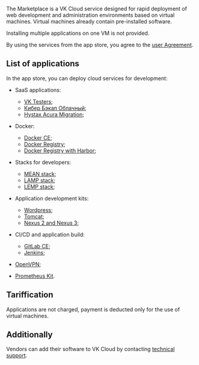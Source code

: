 The Marketplace is a VK Cloud service designed for rapid deployment of web development and administration environments based on virtual machines. Virtual machines already contain pre-installed software.

<warn>

Installing multiple applications on one VM is not provided.

</warn>

By using the services from the app store, you agree to the [user Agreement](/ru/additionals/start/legal/marketplace).

## List of applications

In the app store, you can deploy cloud services for development:

- SaaS applications:

  - [VK Testers](https://mcs.mail.ru/vk-testers/);
  - [Кибер Бэкап Облачный](https://cyberprotect.ru/products/cloud-backup/);
  - [Hystax Acura Migration](/ru/additionals/migration/migrate-hystax);

- Docker:

  - [Docker CE](../../mp-apps/mp-docker-ce/);
  - [Docker Registry](../../mp-apps/mp-docker-registry/);
  - [Docker Registry with Harbor](../../mp-apps/mp-harbor/);

- Stacks for developers:

  - [MEAN stack](../../mp-apps/mp-mean-stack/);
  - [LAMP stack](../../mp-apps/mp-lamp-stack/);
  - [LEMP stack](../../mp-apps/mp-lemp-stack/);

- Application development kits:

  - [Wordpress](../../mp-apps/mp-wordpress/);
  - [Tomcat](../../mp-apps/mp-tomcat/);
  - [Nexus 2 and Nexus 3](../../mp-apps/mp-nexus-2-3/);
  
- CI/CD and application build:

  - [GitLab CE](../../mp-apps/mp-gitlab-ce/);
  - [Jenkins](../../mp-apps/mp-jenkins/);

- [OpenVPN](../../mp-apps/mp-openvpn/);
- [Prometheus Kit](../../mp-apps/mp-monitoring/).

## Tariffication

Applications are not charged, payment is deducted only for the use of virtual machines.

## Additionally

Vendors can add their software to VK Cloud by contacting [technical support](/en/contacts/).
